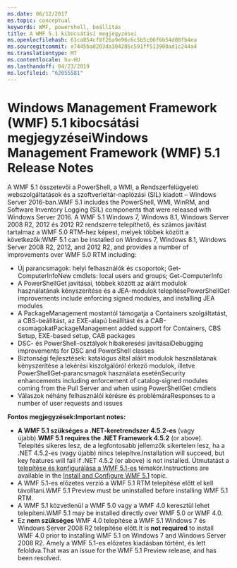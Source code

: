 ```yaml
---
ms.date: 06/12/2017
ms.topic: conceptual
keywords: WMF, powershell, beállítás
title: A WMF 5.1 kibocsátási megjegyzései
ms.openlocfilehash: 61ca854cf8f26a9e96c6c5b5c06f6b54d08fb4ea
ms.sourcegitcommit: e7445ba8203da304286c591ff513900ad1c244a4
ms.translationtype: MT
ms.contentlocale: hu-HU
ms.lasthandoff: 04/23/2019
ms.locfileid: "62055581"
---
```

# <a name="windows-management-framework-wmf-51-release-notes"></a><span data-ttu-id="c4d3f-103">Windows Management Framework (WMF) 5.1 kibocsátási megjegyzései</span><span class="sxs-lookup"><span data-stu-id="c4d3f-103">Windows Management Framework (WMF) 5.1 Release Notes</span></span>

<span data-ttu-id="c4d3f-104">A WMF 5.1 összetevői a PowerShell, a WMI, a Rendszerfelügyeleti webszolgáltatások és a szoftverleltár-naplózási (SIL) kiadott – Windows Server 2016-ban.</span><span class="sxs-lookup"><span data-stu-id="c4d3f-104">WMF 5.1 includes the PowerShell, WMI, WinRM, and Software Inventory Logging (SIL) components that were released with Windows Server 2016.</span></span>
<span data-ttu-id="c4d3f-105">A WMF 5.1 Windows 7, Windows 8.1, Windows Server 2008 R2, 2012 és 2012 R2 rendszerre telepíthető, és számos javítást tartalmaz a WMF 5.0 RTM-hez képest, melyek többek között a következők:</span><span class="sxs-lookup"><span data-stu-id="c4d3f-105">WMF 5.1 can be installed on Windows 7, Windows 8.1, Windows Server 2008 R2, 2012, and 2012 R2, and provides a number of improvements over WMF 5.0 RTM including:</span></span>

- <span data-ttu-id="c4d3f-106">Új parancsmagok: helyi felhasználók és csoportok; Get-ComputerInfo</span><span class="sxs-lookup"><span data-stu-id="c4d3f-106">New cmdlets: local users and groups; Get-ComputerInfo</span></span>
- <span data-ttu-id="c4d3f-107">A PowerShellGet javításai, többek között az aláírt modulok használatának kényszerítése és a JEA-modulok telepítése</span><span class="sxs-lookup"><span data-stu-id="c4d3f-107">PowerShellGet improvements include enforcing signed modules, and installing JEA modules</span></span>
- <span data-ttu-id="c4d3f-108">A PackageManagement mostantól támogatja a Containers szolgáltatást, a CBS-beállítást, az EXE-alapú beállítást és a CAB-csomagokat</span><span class="sxs-lookup"><span data-stu-id="c4d3f-108">PackageManagement added support for Containers, CBS Setup, EXE-based setup, CAB packages</span></span>
- <span data-ttu-id="c4d3f-109">DSC- és PowerShell-osztályok hibakeresési javításai</span><span class="sxs-lookup"><span data-stu-id="c4d3f-109">Debugging improvements for DSC and PowerShell classes</span></span>
- <span data-ttu-id="c4d3f-110">Biztonsági fejlesztések: katalógus által aláírt modulok használatának kényszerítése a lekérési kiszolgálóról érkező modulok, illetve PowerShellGet-parancsmagok használata esetén</span><span class="sxs-lookup"><span data-stu-id="c4d3f-110">Security enhancements including enforcement of catalog-signed modules coming from the Pull Server and when using PowerShellGet cmdlets</span></span>
- <span data-ttu-id="c4d3f-111">Válaszok néhány felhasználói kérésre és problémára</span><span class="sxs-lookup"><span data-stu-id="c4d3f-111">Responses to a number of user requests and issues</span></span>

<span data-ttu-id="c4d3f-112">**Fontos megjegyzések:**</span><span class="sxs-lookup"><span data-stu-id="c4d3f-112">**Important notes:**</span></span>

- <span data-ttu-id="c4d3f-113">**A WMF 5.1 szükséges a .NET-keretrendszer 4.5.2-es** (vagy újabb).</span><span class="sxs-lookup"><span data-stu-id="c4d3f-113">**WMF 5.1 requires the .NET Framework 4.5.2** (or above).</span></span> <span data-ttu-id="c4d3f-114">Telepítés sikeres lesz, de a legfontosabb jellemzők sikertelen lesz, ha a .NET 4.5.2-es (vagy újabb) nincs telepítve.</span><span class="sxs-lookup"><span data-stu-id="c4d3f-114">Installation will succeed, but key features will fail if .NET 4.5.2 (or above) is not installed.</span></span> <span data-ttu-id="c4d3f-115">Útmutatást a [telepítése és konfigurálása a WMF 5.1-es](https://msdn.microsoft.com/powershell/wmf/5.1/install-configure) témakör.</span><span class="sxs-lookup"><span data-stu-id="c4d3f-115">Instructions are available in the [Install and Configure WMF 5.1](https://msdn.microsoft.com/powershell/wmf/5.1/install-configure) topic.</span></span>
- <span data-ttu-id="c4d3f-116">A WMF 5.1-es előzetes verzió a WMF 5.1 RTM telepítése előtt el kell távolítani.</span><span class="sxs-lookup"><span data-stu-id="c4d3f-116">WMF 5.1 Preview must be uninstalled before installing WMF 5.1 RTM.</span></span>
- <span data-ttu-id="c4d3f-117">A WMF 5.1 közvetlenül a WMF 5.0 vagy a WMF 4.0 keresztül lehet telepíteni.</span><span class="sxs-lookup"><span data-stu-id="c4d3f-117">WMF 5.1 may be installed directly over WMF 5.0 or WMF 4.0.</span></span>
- <span data-ttu-id="c4d3f-118">Ez __nem szükséges__ WMF 4.0 telepítése a WMF 5.1 Windows 7 és Windows Server 2008 R2 telepítése előtt.</span><span class="sxs-lookup"><span data-stu-id="c4d3f-118">It is __not required__ to install WMF 4.0 prior to installing WMF 5.1 on Windows 7 and Windows Server 2008 R2.</span></span> <span data-ttu-id="c4d3f-119">Amely a WMF 5.1-es előzetes kiadásban történt, és lett feloldva.</span><span class="sxs-lookup"><span data-stu-id="c4d3f-119">That was an issue for the WMF 5.1 Preview release, and has been resolved.</span></span>
